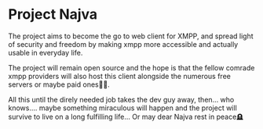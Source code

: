 # Project Najva

The project aims to become the go to web client for XMPP, and spread light of security and freedom by making xmpp more accessible and actually usable in everyday life.

The project will remain open source and the hope is that the fellow comrade xmpp providers will also host this client alongside the numerous free servers or maybe paid ones🤷‍♂️.

All this until the direly needed job takes the dev guy away, then... who knows.... maybe something miraculous will happen and the project will survive to live on a long fulfilling life... Or may dear Najva rest in peace🪦
